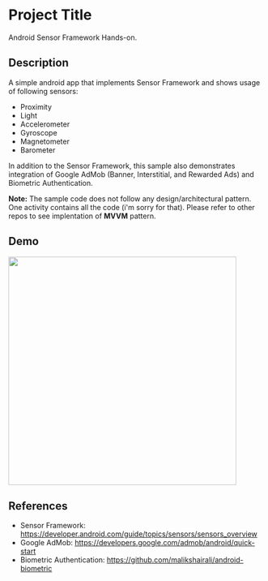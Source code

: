 # Project Title

Android Sensor Framework Hands-on.

## Description

A simple android app that implements Sensor Framework and shows usage of following sensors: 
- Proximity
- Light
- Accelerometer
- Gyroscope
- Magnetometer
- Barometer

In addition to the Sensor Framework, this sample also demonstrates integration of Google AdMob (Banner, Interstitial, and Rewarded Ads) and Biometric Authentication. 

**Note:** The sample code does not follow any design/architectural pattern. One activity contains all the code (i'm sorry for that). Please refer to other repos to see implentation of **MVVM** pattern. 

## Demo
 <img src="https://github.com/malikshairali/android-sensors/blob/master/demo.gif" height="450" />

## References

* Sensor Framework: https://developer.android.com/guide/topics/sensors/sensors_overview
* Google AdMob: https://developers.google.com/admob/android/quick-start
* Biometric Authentication: https://github.com/malikshairali/android-biometric
